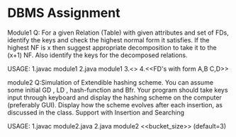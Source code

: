 # DBMS Assignment

Module1
Q: For a given Relation (Table) with given attributes and set of FDs, identify the keys and check
the highest normal form it satisfies. If the highest NF is x then suggest appropriate
decomposition to take it to the (x+1) NF. Also identify the keys for the decomposed relations.

USAGE:
1.javac module1
2.java module1
3.<<Attributes seperated by sapce>>
4.<<FD's with form A,B C,D>>

module2
Q:Simulation of Extendible hashing scheme.
You can assume some initial GD , LD , hash-function and Bfr.
Your program should take keys input through keyboard and display the hashing scheme on
the computer (preferably GUI). Display how the scheme evolves after each insertion, as
discussed in the class.
Support with Insertion and Searching

USAGE:
1.javac module2.java
2.java module2 <<bucket_size>> (default=3)
